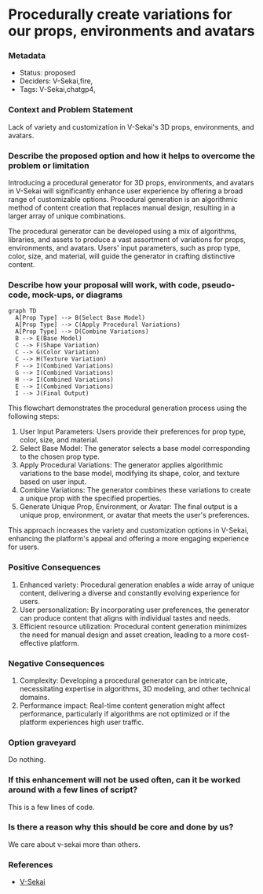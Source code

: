 #  Procedurally create variations for our props, environments and avatars
### Metadata

- Status: proposed <!-- draft | proposed | rejected | accepted | deprecated | superseded by -->
- Deciders: V-Sekai,fire,
- Tags: V-Sekai,chatgp4,

### Context and Problem Statement

Lack of variety and customization in V-Sekai's 3D props, environments, and avatars.

### Describe the proposed option and how it helps to overcome the problem or limitation

Introducing a procedural generator for 3D props, environments, and avatars in V-Sekai will significantly enhance user experience by offering a broad range of customizable options. Procedural generation is an algorithmic method of content creation that replaces manual design, resulting in a larger array of unique combinations.

The procedural generator can be developed using a mix of algorithms, libraries, and assets to produce a vast assortment of variations for props, environments, and avatars. Users' input parameters, such as prop type, color, size, and material, will guide the generator in crafting distinctive content.

### Describe how your proposal will work, with code, pseudo-code, mock-ups, or diagrams

```mermaid
graph TD
  A[Prop Type] --> B(Select Base Model)
  A[Prop Type] --> C(Apply Procedural Variations)
  A[Prop Type] --> D(Combine Variations)
  B --> E(Base Model)
  C --> F(Shape Variation)
  C --> G(Color Variation)
  C --> H(Texture Variation)
  F --> I(Combined Variations)
  G --> I(Combined Variations)
  H --> I(Combined Variations)
  E --> I(Combined Variations)
  I --> J(Final Output)
```

This flowchart demonstrates the procedural generation process using the following steps:

1. User Input Parameters: Users provide their preferences for prop type, color, size, and material.
2. Select Base Model: The generator selects a base model corresponding to the chosen prop type.
3. Apply Procedural Variations: The generator applies algorithmic variations to the base model, modifying its shape, color, and texture based on user input.
4. Combine Variations: The generator combines these variations to create a unique prop with the specified properties.
5. Generate Unique Prop, Environment, or Avatar: The final output is a unique prop, environment, or avatar that meets the user's preferences.

This approach increases the variety and customization options in V-Sekai, enhancing the platform's appeal and offering a more engaging experience for users.

### Positive Consequences

1. Enhanced variety: Procedural generation enables a wide array of unique content, delivering a diverse and constantly evolving experience for users.
2. User personalization: By incorporating user preferences, the generator can produce content that aligns with individual tastes and needs.
3. Efficient resource utilization: Procedural content generation minimizes the need for manual design and asset creation, leading to a more cost-effective platform.

### Negative Consequences

1. Complexity: Developing a procedural generator can be intricate, necessitating expertise in algorithms, 3D modeling, and other technical domains.
2. Performance impact: Real-time content generation might affect performance, particularly if algorithms are not optimized or if the platform experiences high user traffic.

### Option graveyard

Do nothing.

### If this enhancement will not be used often, can it be worked around with a few lines of script?

This is a few lines of code.

### Is there a reason why this should be core and done by us?

We care about v-sekai more than others.

### References

- [V-Sekai](https://v-sekai.org/)

